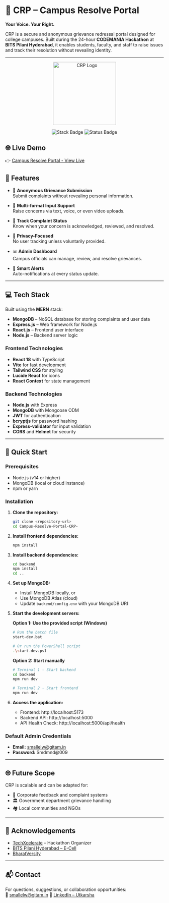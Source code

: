 # 🏫 CRP – Campus Resolve Portal  
**Your Voice. Your Right.**

CRP is a secure and anonymous grievance redressal portal designed for college campuses. Built during the 24-hour **CODEMANIA Hackathon** at **BITS Pilani Hyderabad**, it enables students, faculty, and staff to raise issues and track their resolution without revealing identity.

---

<p align="center">
  <img src="./crp.png" alt="CRP Logo" width="200"/>
</p>


<p align="center">
  <img src="https://img.shields.io/badge/stack-MERN-green" alt="Stack Badge"/>
  <img src="https://img.shields.io/badge/status-In%20Development-orange" alt="Status Badge"/>
</p>

## 🌐 Live Demo

👉 [Campus Resolve Portal - View Live]()

## 🚀 Features

- 📢 **Anonymous Grievance Submission**  
  Submit complaints without revealing personal information.

- 🧾 **Multi-format Input Support**  
  Raise concerns via text, voice, or even video uploads.

- 🔄 **Track Complaint Status**  
  Know when your concern is acknowledged, reviewed, and resolved.

- 🔐 **Privacy-Focused**  
  No user tracking unless voluntarily provided.

- 📊 **Admin Dashboard**  
  Campus officials can manage, review, and resolve grievances.

- 🔔 **Smart Alerts**  
  Auto-notifications at every status update.

---

## 💻 Tech Stack

Built using the **MERN** stack:

- **MongoDB** – NoSQL database for storing complaints and user data  
- **Express.js** – Web framework for Node.js  
- **React.js** – Frontend user interface  
- **Node.js** – Backend server logic

### Frontend Technologies
- **React 18** with TypeScript
- **Vite** for fast development
- **Tailwind CSS** for styling
- **Lucide React** for icons
- **React Context** for state management

### Backend Technologies
- **Node.js** with Express
- **MongoDB** with Mongoose ODM
- **JWT** for authentication
- **bcryptjs** for password hashing
- **Express-validator** for input validation
- **CORS** and **Helmet** for security

---

## 🚀 Quick Start

### Prerequisites
- Node.js (v14 or higher)
- MongoDB (local or cloud instance)
- npm or yarn

### Installation

1. **Clone the repository:**
   ```bash
   git clone <repository-url>
   cd Campus-Resolve-Portal-CRP-
   ```

2. **Install frontend dependencies:**
   ```bash
   npm install
   ```

3. **Install backend dependencies:**
   ```bash
   cd backend
   npm install
   cd ..
   ```

4. **Set up MongoDB:**
   - Install MongoDB locally, or
   - Use MongoDB Atlas (cloud)
   - Update `backend/config.env` with your MongoDB URI

5. **Start the development servers:**

   **Option 1: Use the provided script (Windows)**
   ```bash
   # Run the batch file
   start-dev.bat
   
   # Or run the PowerShell script
   .\start-dev.ps1
   ```

   **Option 2: Start manually**
   ```bash
   # Terminal 1 - Start backend
   cd backend
   npm run dev
   
   # Terminal 2 - Start frontend
   npm run dev
   ```

6. **Access the application:**
   - Frontend: http://localhost:5173
   - Backend API: http://localhost:5000
   - API Health Check: http://localhost:5000/api/health

### Default Admin Credentials
- **Email:** smallelw@gitam.in
- **Password:** Smdmnd@009

---

## 🌐 Future Scope

CRP is scalable and can be adapted for:

- 🏢 Corporate feedback and complaint systems  
- 🏛️ Government department grievance handling  
- 🏘️ Local communities and NGOs

---

## 🤝 Acknowledgements

- [TechXcelerate](https://techxcelerate.in) – Hackathon Organizer  
- [BITS Pilani Hyderabad – E-Cell](https://www.bits-pilani.ac.in/hyderabad/)  
- [BharatVersity](https://www.bharatversity.com)

---

## 📬 Contact

For questions, suggestions, or collaboration opportunities:  
📧 smallelw@gitam.in
🔗 [LinkedIn – Utkarsha](www.linkedin.com/in/sahil-mallelwar-439082325)

